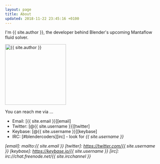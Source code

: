 ```yaml
---
layout: page
title: About
updated: 2018-11-22 23:45:16 +0100
---
```


I'm {{ site.author }}, the developer behind Blender's upcoming Mantaflow fluid solver.

<img src="https://avatars.io/twitter/{{ site.username }}/profile_image?size=original" alt="{{ site.author }}" width="200" align="top" border="0" />

You can reach me via &hellip;

- Email: [{{ site.email }}][email]
- Twitter: [@{{ site.username }}][twitter]
- Keybase: [@{{ site.username }}][keybase]
- IRC: [#blendercoders][irc] - look for <i>{{ site.username }}

[email]: mailto:{{ site.email }}
[twitter]: https://twitter.com/{{ site.username }}
[keybase]: https://keybase.io/{{ site.username }}
[irc]: irc://chat.freenode.net/{{ site.ircchannel }}
